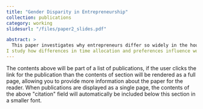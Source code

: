 ```yaml
---
title: "Gender Disparity in Entrepreneurship"
collection: publications
category: working
slidesurl: "/files/paper2_slides.pdf"

abstract: >
  This paper investigates why entrepreneurs differ so widely in the hours they devote to their businesses and the corresponding variation in firm size and wealth. 
I study how differences in time allocation and preferences influence women's entry into entrepreneurship and subsequent business growth. Using data from the Current Population Survey and 2007 Survey of Business Owners, I show that married women with children engage in a higher proportion of non-market activities as compared to their single counterparts. This disparity in time allocation contributes to significant variations in economic outcomes, both across genders and within the female demographic. I develop a quantitative model that examines the effects of gender asymmetry in non-market activities on occupational choice and business performance, highlighting the complex relationship between gender, non-market activities, and entrepreneurial outcomes.
---
```


The contents above will be part of a list of publications, if the user clicks the link for the publication than the contents of section will be rendered as a full page, allowing you to provide more information about the paper for the reader. When publications are displayed as a single page, the contents of the above "citation" field will automatically be included below this section in a smaller font.



